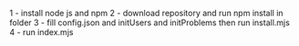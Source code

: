 1 - install node js and npm
2 - download repository and run npm install in folder
3 - fill config.json and initUsers and initProblems then run install.mjs
4 - run index.mjs